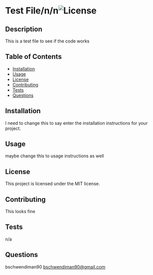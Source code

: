 # Test File/n/n![License](https://img.shields.io/badge/License-MIT-blue)

## Description

This is a test file to see if the code works

## Table of Contents

- [Installation](#installation)
- [Usage](#usage)
- [License](#license)
- [Contributing](#contributing)
- [Tests](#tests)
- [Questions](#questions)
## Installation

I need to change this to say enter the installation instructions for your project.

## Usage

maybe change this to usage instructions as well

## License

This project is licensed under the MIT license.

## Contributing

This looks fine

## Tests

n/a

## Questions

bschwendiman90
bschwendiman90@gmail.com